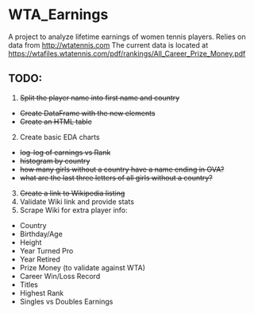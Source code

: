 # WTA_Earnings
A project to analyze lifetime earnings of women tennis players.  Relies on data from http://wtatennis.com
The current data is located at https://wtafiles.wtatennis.com/pdf/rankings/All_Career_Prize_Money.pdf

## TODO:
1. ~~Split the player name into first name and country~~
  * ~~Create DataFrame with the new elements~~
  * ~~Create an HTML table~~
2. Create basic EDA charts
  * ~~log-log of earnings vs Rank~~
  * ~~histogram by country~~
  * ~~how many girls without a country have a name ending in OVA?~~
  * ~~what are the last three letters of all girls without a country?~~
3. ~~Create a link to Wikipedia listing~~
4. Validate Wiki link and provide stats
5. Scrape Wiki for extra player info:
  * Country
  * Birthday/Age
  * Height
  * Year Turned Pro
  * Year Retired
  * Prize Money (to validate against WTA)
  * Career Win/Loss Record
  * Titles
  * Highest Rank
  * Singles vs Doubles Earnings
